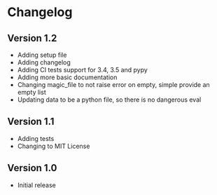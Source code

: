 Changelog
=========


Version 1.2
-----------

- Adding setup file
- Adding changelog
- Adding CI tests support for 3.4, 3.5 and pypy
- Adding more basic documentation
- Changing magic_file to not raise error on empty, simple provide an empty list
- Updating data to be a python file, so there is no dangerous eval


Version 1.1
-----------

- Adding tests
- Changing to MIT License

Version 1.0
-----------

- Initial release